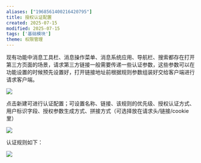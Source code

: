 ```yaml
---
aliases: ["1968561400216420795"]
title: 授权认证配置
created: 2025-07-15
modified: 2025-07-15
tags: ['基础模块']
theme: 权限管理
---
```


现有功能中消息工具栏、消息操作菜单、消息系统应用、导航栏、搜索都存在打开第三方页面的场景，请求第三方链接一般需要传递一些认证参数，这些参数可以在功能设置的时候预先设置好，打开链接地址前根据规则参数组装好交给客户端进行请求客户端。

![](a579b1b6eae8fcd47b26011be374c901.jpg)

点击新建可进行认证配置；可设置名称、链接、该规则的优先级、授权认证方式、用户标识字段、授权参数生成方式、拼接方式（可选择放在请求头/链接/cookie里）

![](7b8b185b1b6503ab7e77eb15022d2883.jpg)

认证规则如下：

![](e3cd458f1cf90cf0fdc685b78a03f82e.jpg)